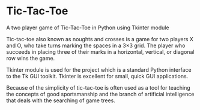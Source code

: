 ﻿# Tic-Tac-Toe

A two player game of Tic-Tac-Toe in Python using Tkinter module

Tic-tac-toe  also known as noughts and crosses is a game for two players X and O, who take turns marking the spaces in a 3×3 grid. The player who succeeds in placing three of their marks in a horizontal, vertical, or diagonal row wins the game.

Tkinter module is used for the project which is a standard Python interface to the Tk GUI toolkit. Tkinter is excellent for small, quick GUI applications.

Because of the simplicity of tic-tac-toe is often used as a tool for teaching the concepts of good sportsmanship and the branch of artificial intelligence that deals with the searching of game trees.